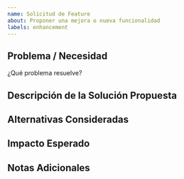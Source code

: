 ```yaml
---
name: Solicitud de Feature
about: Proponer una mejora o nueva funcionalidad
labels: enhancement
---
```


## Problema / Necesidad

¿Qué problema resuelve?

## Descripción de la Solución Propuesta

## Alternativas Consideradas

## Impacto Esperado

## Notas Adicionales
